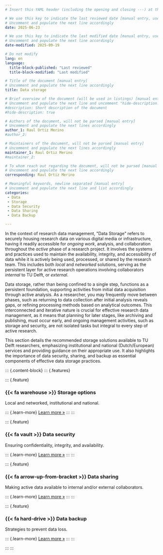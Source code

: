 ```yaml
---
# Insert this YAML header (including the opening and closing ---) at the beginning of the document and fill it out accordingly

# We use this key to indicate the last reviewed date [manual entry, use YYYY-MM-DD]
# Uncomment and populate the next line accordingly
date: 2025-06-23

# We use this key to indicate the last modified date [manual entry, use YYYY-MM-DD]
# Uncomment and populate the next line accordingly
date-modified: 2025-09-19

# Do not modify
lang: en
language: 
  title-block-published: "Last reviewed"
  title-block-modified: "Last modified"

# Title of the document [manual entry]
# Uncomment and populate the next line accordingly
title: Data storage

# Brief overview of the document (will be used in listings) [manual entry]
# Uncomment and populate the next line and uncomment "hide-description: true".
#description: Short description of the document
#hide-description: true

# Authors of the document, will not be parsed [manual entry]
# Uncomment and populate the next lines accordingly
author_1: Raul Ortiz Merino
#author_2:

# Maintainers of the document, will not be parsed [manual entry]
# Uncomment and populate the next lines accordingly
maintainer_1: Raul Ortiz Merino
#maintainer_2:

# To whom reach out regarding the document, will not be parsed [manual entry]
# Uncomment and populate the next line accordingly
corresponding: Raul Ortiz Merino

# Meaningful keywords, newline separated [manual entry]
# Uncomment and populate the next line and list accordingly
categories: 
 - Data
 - Storage
 - Data Security
 - Data Sharing
 - Data Backup

---
```


In the context of research data management, "Data Storage" refers to securely housing research data on various digital media or infrastructure, having it readily accessible for *ongoing work*, analysis, and collaboration throughout the *active* phase of a research project. It involves the systems and practices used to maintain the availability, integrity, and accessibility of data while it is actively being used, processed, or shared by the research team. This includes both *local* and *networked* solutions, serving as the persistent layer for active research operations involving collaborators *internal* to TU Delft, or *external*.

Data storage, rather than being confined to a single step, functions as a persistent foundation, supporting activities from initial data acquisition through active analysis. As a researcher, you may frequently move between phases, such as returning to data collection after initial analysis reveals gaps, or refining processing methods based on analytical outcomes. This interconnected and iterative nature is crucial for effective research data management, as it means that planning for later stages, like archiving and publishing, must occur early, and ongoing management activities, such as storage and security, are not isolated tasks but integral to every step of active research. 

This section details the recommended storage solutions available to TU Delft researchers, emphasizing institutional and national (Dutch/European) services and providing guidance on their appropriate use. It also highlights the importance of data security, sharing, and backup as essential components of effective data storage practices.

::: {.content-block}
::: {.features}

::: {.feature}
### {{< fa warehouse >}} Storage options
Local and networked, institutional and national.

::: {.learn-more}
[Learn more »](./storage_options.md)
:::
:::

::: {.feature}
### {{< fa vault >}} Data security
Ensuring confidentiality, integrity, and availability.

::: {.learn-more}
[Learn more »](./security.md)
:::
:::

::: {.feature}
### {{< fa arrow-up-from-bracket >}} Data sharing
Making active data available to internal and/or external collaborators.

::: {.learn-more}
[Learn more »](./sharing.md)
:::
:::

::: {.feature}
### {{< fa hard-drive >}} Data backup
Strategies to prevent data loss.

::: {.learn-more}
[Learn more »](./backup.md)
:::
:::

:::
:::